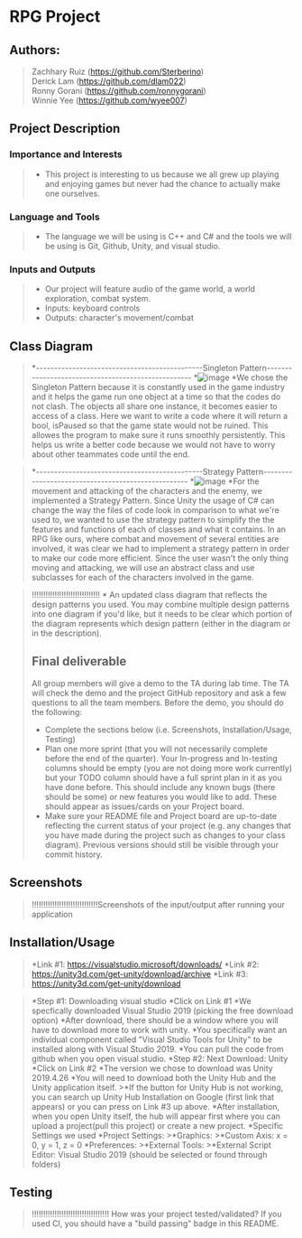 # RPG Project
 
 ## Authors:  
 > Zachhary Ruiz (https://github.com/Sterberino)                         
 > Derick Lam (https://github.com/dlam022)                     
 > Ronny Gorani (https://github.com/ronnygorani)      
 > Winnie Yee (https://github.com/wyee007)    

## Project Description

 ### Importance and Interests   
 
 > * This project is interesting to us because we all grew up playing and enjoying games but never had the chance to actually make one ourselves.  

 ### Language and Tools     
 
 > * The language we will be using is C++ and C# and the tools we will be using is Git, Github, Unity, and visual studio.

### Inputs and Outputs  

> * Our project will feature audio of the game world, a world exploration, combat system.   
> * Inputs: keyboard controls 
> * Outputs: character's movement/combat              

## Class Diagram

> *----------------------------------------------Singleton Pattern---------------------------------------------------
*![image](https://user-images.githubusercontent.com/91449029/141990718-78a9d843-7112-4f2d-b2d7-698442eecdae.png)
>*We chose the Singleton Pattern because it is constantly used in the game industry and it helps the game run one object at a time so that the codes do not clash. The objects all share one instance, it becomes easier to access of a class. Here we want to write a code where it will return a bool, isPaused so that the game state would not be ruined. This allowes the program to make sure it runs smoothly persistently. This helps us write a better code because we would not have to worry about other teammates code until the end.


> *----------------------------------------------Strategy Pattern---------------------------------------------------
*![image](https://user-images.githubusercontent.com/82008415/142005136-aa9a964d-8a9a-48ca-825f-59d44fa09375.png)
> *For the movement and attacking of the characters and the enemy, we implemented a Strategy Pattern. Since Unity the usage of C# can change the way the files of code look in comparison to what we're used to, we wanted to use the strategy pattern to simplify the the features and functions of each of classes and what it contains. In an RPG like ours, where combat and movement of several entities are involved, it was clear we had to implement a strategy pattern in order to make our code more efficient. Since the user wasn't the only thing moving and attacking, we will use an abstract class and use subclasses for each of the characters involved in the game.
 
 >  !!!!!!!!!!!!!!!!!!!!!!!!!!!!!! * An updated class diagram that reflects the design patterns you used. You may combine multiple design patterns into one diagram if you'd like, but it needs to be clear which portion of the diagram represents which design pattern (either in the diagram or in the description).
 > ## Final deliverable
 > All group members will give a demo to the TA during lab time. The TA will check the demo and the project GitHub repository and ask a few questions to all the team members. 
 > Before the demo, you should do the following:
 > * Complete the sections below (i.e. Screenshots, Installation/Usage, Testing)
 > * Plan one more sprint (that you will not necessarily complete before the end of the quarter). Your In-progress and In-testing columns should be empty (you are not doing more work currently) but your TODO column should have a full sprint plan in it as you have done before. This should include any known bugs (there should be some) or new features you would like to add. These should appear as issues/cards on your Project board.
 > * Make sure your README file and Project board are up-to-date reflecting the current status of your project (e.g. any changes that you have made during the project such as changes to your class diagram). Previous versions should still be visible through your commit history. 
 
 ## Screenshots
 
 > !!!!!!!!!!!!!!!!!!!!!!!!!!!!!Screenshots of the input/output after running your application
 
 ## Installation/Usage
 
 > *Link #1: https://visualstudio.microsoft/downloads/
 > *Link #2: https://unity3d.com/get-unity/download/archive
 > *Link #3: https://unity3d.com/get-unity/download

 >*Step #1: Downloading visual studio 
   >*Click on Link #1
   >*We specfically downloaded Visual Studio 2019 (picking the free download option)
   >*After download, there should be a window where you will have to download more to work with unity. 
   >*You specifically want an individual component called "Visual Studio Tools for Unity" to be installed along with Visual Studio 2019.
   >*You can pull the code from github when you open visual studio.
 >*Step #2: Next Download: Unity
   >*Click on Link #2
   >*The version we chose to download was Unity 2019.4.26
   >*You will need to download both the Unity Hub and the Unity application itself.
     >*If the button for Unity Hub is not working, you can search up Unity Hub Installation on Google (first link that appears) or you can press on Link #3 up above.
   >*After installation, when you open Unity itself, the hub will appear first where you can upload a project(pull this project) or create a new project. 
 >*Specific Settings we used
   >*Project Settings:
     >*Graphics: 
       >*Custom Axis: x = 0, y = 1, z = 0
   >*Preferences:
     >*External Tools: 
       >*External Script Editor: Visual Studio 2019 (should be selected or found through folders) 


 ## Testing
 
 >!!!!!!!!!!!!!!!!!!!!!!!!!!!!!!!!!! How was your project tested/validated? If you used CI, you should have a "build passing" badge in this README.
 
